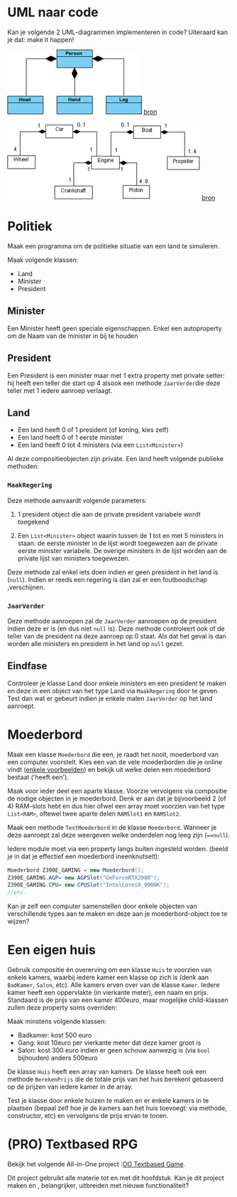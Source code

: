 # UML naar code

Kan je volgende 2 UML-diagrammen implementeren in code? Uiteraard kan je dat: make it happen!

![Iedereen bestaat nog steeds uit een hoofd, handen en benen](../assets/6_klassen/compuml.png)
[bron](https://www.visual-paradigm.com/guide/uml-unified-modeling-language/uml-aggregation-vs-composition/)

![Een groter compositievoorbeeld](../assets/6_klassen/multipplecompuml.png)
[bron](http://www.jot.fm/issues/issue_2004_11/column5/)

# Politiek
Maak een programma om de politieke situatie van een land te simuleren.


Maak volgende klassen:
* Land
* Minister
* President

## Minister
Een Minister heeft geen speciale eigenschappen. Enkel een autoproperty om de Naam van de minister in bij te houden

## President
Een President is een minister maar met 1 extra property met private setter: hij heeft een teller die start op 4 alsook een methode `JaarVerder`die deze teller met 1 iedere aanroep verlaagt.

## Land
* Een land heeft 0 of 1 president (of koning, kies zelf)
* Een land heeft 0 of 1 eerste minister
* Een land heeft 0 tot 4 ministers (via een ``List<Minister>``)

Al deze compositieobjecten zijn private.
Een land heeft volgende publieke methoden:

### ``MaakRegering``

Deze methode aanvaardt volgende parameters:
  
1. 1 president object die aan de private president variabele wordt toegekend
  
2. Een ``List<Minister>`` object waarin  tussen de 1 tot en met 5 ministers in staan: de eerste minister in de lijst wordt toegewezen aan de private eerste minister variabele. De overige ministers in de lijst worden aan de private lijst van ministers toegewezen.

Deze methode zal enkel iets doen indien er geen president in het land is (``null``). Indien er reeds een regering is dan zal er een foutboodschap ,verschijnen.

### ``JaarVerder``

Deze methode aanroepen zal de ``JaarVerder`` aanroepen op de president indien deze er is (en dus niet ``null`` is). Deze methode controleert ook of de teller van de president na deze aanroep op 0 staat. Als dat het geval is dan worden alle ministers en president in het land op ``null`` gezet.

## Eindfase

Controleer je klasse Land door enkele ministers en een president te maken en deze in een object van het type Land via ``MaakRegering`` door te geven. Test dan wat er gebeurt indien je enkele malen ``JaarVerder`` op het land aanroept.
    


# Moederbord

Maak een klasse ``Moederbord`` die een, je raadt het nooit, moederbord van een computer voorstelt. Kies een van de vele moederborden die je online vindt ([enkele voorbeelden](https://www.google.com/search?biw=1368&bih=802&tbm=isch&sa=1&ei=4oK9XNqCKt3UmwXbk5-4Cg&q=motherboard+parts&oq=motherboard+parts&gs_l=img.3..0l10.1974.2413..2560...0.0..0.68.290.5......1....1..gws-wiz-img.aurN6S4Da0I#imgrc=_)) en bekijk uit welke delen een moederbord bestaat ('heeft een').

Maak voor ieder deel een aparte klasse. Voorzie vervolgens via compositie de nodige objecten in je moederbord. Denk er aan dat je bijvoorbeeld 2 (of 4) RAM-slots hebt en dus hier ofwel een array moet voorzien van het type ``List<RAM>``, oftewel twee aparte delen ``RAMSlot1`` en ``RAMSlot2``.

Maak een methode ``TestMoederbord`` in de klasse ``Moederbord``. Wanneer je deze aanroept zal deze weergeven welke onderdelen nog leeg zijn (``==null``).

Iedere module moet via een property langs buiten ingesteld worden. (beeld je in dat je effectief een moederbord ineenknutselt):

```java
Moederbord Z390E_GAMING = new Moederbord();
Z390E_GAMING.AGP= new AGPSlot("GeForceRTX2080");
Z390E_GAMING.CPU= new CPUSlot("IntelCorei9_9900K");
//etc.
```

Kan je zelf een computer samenstellen door enkele objecten van verschillende types aan te maken en deze aan je moederbord-object toe te wijzen? 


# Een eigen huis

Gebruik compositie én overerving om een klasse ``Huis`` te voorzien van enkele kamers, waarbij iedere kamer een klasse op zich is (denk aan ``BadKamer``, ``Salon``, etc). Alle kamers erven over van de klasse ``Kamer``.
Iedere kamer heeft een oppervlakte (in vierkante meter), een naam en prijs. Standaard is de prijs van een kamer 400euro, maar mogelijke child-klassen zullen deze property soms overriden:

Maak minstens volgende klassen:

* Badkamer: kost 500 euro
* Gang: kost 10euro per vierkante meter dat deze kamer groot is
* Salon: kost 300 euro indien er geen schouw aanwezig is (via ``bool`` bijhouden) anders 500euro


De klasse ``Huis`` heeft een array van kamers. De klasse heeft ook een methode ``BerekenPrijs`` die de totale prijs van het huis berekent gebaseerd op de prijzen van iedere kamer in de array.

Test je klasse door enkele huizen te maken en er enkele kamers in te plaatsen (bepaal zelf hoe je de kamers aan het huis toevoegt: via methode, constructor, etc) en vervolgens de prijs ervan te tonen.

# (PRO) Textbased RPG 
Bekijk het volgende All-in-One project :[OO Textbased Game](../A_DEEL2_AllInOne/2_OOTextGame.md).

Dit project gebruikt alle materie tot en met dit hoofdstuk. Kan je dit project maken én , belangrijker, uitbreiden met nieuwe functionaliteit?
